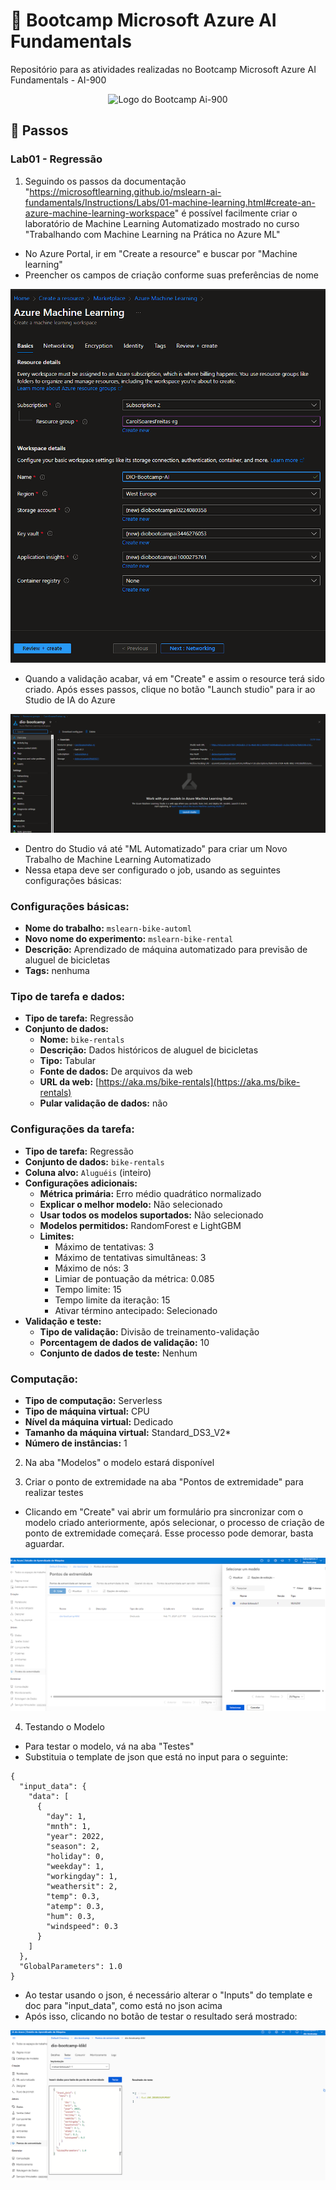 # 🤖 Bootcamp Microsoft Azure AI Fundamentals

 Repositório para as atividades realizadas no Bootcamp Microsoft Azure AI Fundamentals - AI-900

<p align="center">
  <img src="https://hermes.dio.me/tracks/4d998d5c-36c1-497b-8da0-8db465c820eb.png" alt="Logo do Bootcamp Ai-900" width="130px">
</p>

## 👣 Passos

### Lab01 - Regressão

1. Seguindo os passos da documentação "https://microsoftlearning.github.io/mslearn-ai-fundamentals/Instructions/Labs/01-machine-learning.html#create-an-azure-machine-learning-workspace" é possível facilmente criar o laboratório de Machine Learning Automatizado mostrado no curso "Trabalhando com Machine Learning na Prática no Azure ML"

- No Azure Portal, ir em "Create a resource" e buscar por "Machine learning"
- Preencher os campos de criação conforme suas preferências de nome

![create-ml-resource](imgs/image2.png)

- Quando a validação acabar, vá em "Create" e assim o resource terá sido criado. Após esses passos, clique no botão "Launch studio" para ir ao Studio de IA do Azure

![launch-studio](imgs/image3.png)

- Dentro do Studio vá até "ML Automatizado" para criar um Novo Trabalho de Machine Learning Automatizado
- Nessa etapa deve ser configurado o job, usando as seguintes configurações básicas:

### Configurações básicas:

- **Nome do trabalho:** `mslearn-bike-automl`
- **Novo nome do experimento:** `mslearn-bike-rental`
- **Descrição:** Aprendizado de máquina automatizado para previsão de aluguel de bicicletas
- **Tags:** nenhuma

### Tipo de tarefa e dados:

- **Tipo de tarefa:** Regressão
- **Conjunto de dados:** 
  - **Nome:** `bike-rentals`
  - **Descrição:** Dados históricos de aluguel de bicicletas
  - **Tipo:** Tabular
  - **Fonte de dados:** De arquivos da web
  - **URL da web:** [https://aka.ms/bike-rentals](https://aka.ms/bike-rentals)
  - **Pular validação de dados:** não

### Configurações da tarefa:

- **Tipo de tarefa:** Regressão
- **Conjunto de dados:** `bike-rentals`
- **Coluna alvo:** `Aluguéis` (inteiro)
- **Configurações adicionais:**
  - **Métrica primária:** Erro médio quadrático normalizado
  - **Explicar o melhor modelo:** Não selecionado
  - **Usar todos os modelos suportados:** Não selecionado
  - **Modelos permitidos:** RandomForest e LightGBM
  - **Limites:**
    - Máximo de tentativas: 3
    - Máximo de tentativas simultâneas: 3
    - Máximo de nós: 3
    - Limiar de pontuação da métrica: 0.085
    - Tempo limite: 15
    - Tempo limite da iteração: 15
    - Ativar término antecipado: Selecionado
- **Validação e teste:**
  - **Tipo de validação:** Divisão de treinamento-validação
  - **Porcentagem de dados de validação:** 10
  - **Conjunto de dados de teste:** Nenhum

### Computação:

- **Tipo de computação:** Serverless
- **Tipo de máquina virtual:** CPU
- **Nível da máquina virtual:** Dedicado
- **Tamanho da máquina virtual:** Standard_DS3_V2*
- **Número de instâncias:** 1

2. Na aba "Modelos" o modelo estará disponível 

3. Criar o ponto de extremidade na aba "Pontos de extremidade" para realizar testes

- Clicando em "Create" vai abrir um formulário pra sincronizar com o modelo criado anteriormente, após selecionar, o processo de criação de ponto de extremidade começará. Esse processo pode demorar, basta aguardar.

![create-point-tests](imgs/image4.png)

4. Testando o Modelo

- Para testar o modelo, vá na aba "Testes"
- Substituia o template de json que está no input para o seguinte:

````
{
  "input_data": { 
    "data": [
      {
        "day": 1,
        "mnth": 1,   
        "year": 2022,
        "season": 2,
        "holiday": 0,
        "weekday": 1,
        "workingday": 1,
        "weathersit": 2, 
        "temp": 0.3, 
        "atemp": 0.3,
        "hum": 0.3,
        "windspeed": 0.3 
      }
    ]    
  },   
  "GlobalParameters": 1.0
}
````

- Ao testar usando o json, é necessário alterar o "Inputs" do template e doc para "input_data", como está no json acima
- Após isso, clicando no botão de testar o resultado será mostrado:

![test-lab01](imgs/image.png)

